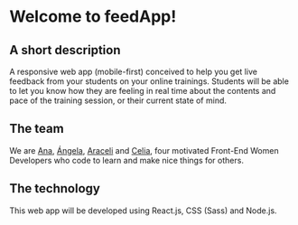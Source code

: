 # Welcome to feedApp!

## A short description

A responsive web app (mobile-first) conceived to help you get live feedback from your students on your online trainings. Students will be able to let you know how they are feeling in real time about the contents and pace of the training session, or their current state of mind.

## The team

We are [Ana](https://github.com/anamartinezfernandez), [Ángela](https://github.com/chicano85), [Araceli](https://github.com/AraceliLobo) and [Celia](https://github.com/Celiamf), four motivated Front-End Women Developers who code to learn and make nice things for others.

## The technology

This web app will be developed using React.js, CSS (Sass) and Node.js.
